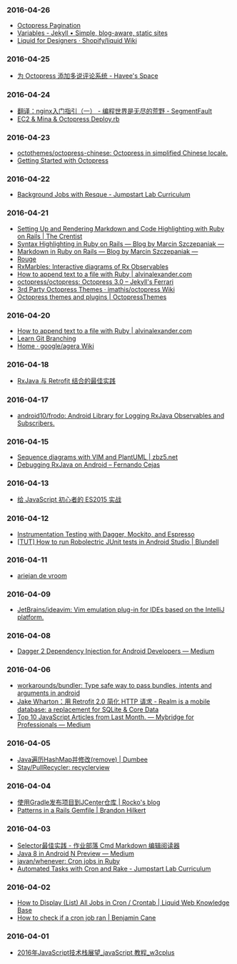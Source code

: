 ### 2016-04-26<br>
+ [Octopress Pagination](https://gist.github.com/vassilis/3418476)<br>
+ [Variables - Jekyll • Simple, blog-aware, static sites](http://jekyllrb.com/docs/variables/)<br>
+ [Liquid for Designers · Shopify/liquid Wiki](https://github.com/Shopify/liquid/wiki/Liquid-for-Designers)<br>

### 2016-04-25<br>
+ [为 Octopress 添加多说评论系统 - Havee's Space](http://havee.me/internet/2013-02/add-duoshuo-commemt-system-into-octopress.html#comments)<br>

### 2016-04-24<br>
+ [翻译：nginx入门指引（一） - 编程世界是无尽的荒野 - SegmentFault](https://segmentfault.com/a/1190000002990165)<br>
+ [EC2 & Mina & Octopress Deploy.rb](https://gist.github.com/japellerano/9670540)<br>

### 2016-04-23<br>
+ [octothemes/octopress-chinese: Octopress in simplified Chinese locale.](https://github.com/octothemes/octopress-chinese)<br>
+ [Getting Started with Octopress](http://webdesign.tutsplus.com/tutorials/getting-started-with-octopress--webdesign-11442)<br>

### 2016-04-22<br>
+ [Background Jobs with Resque - Jumpstart Lab Curriculum](http://tutorials.jumpstartlab.com/topics/performance/background_jobs.html)<br>

### 2016-04-21<br>
+ [Setting Up and Rendering Markdown and Code Highlighting with Ruby on Rails | The Crentist](http://thecrentist.com/setting-up-rendering-markdown-highlighting-ruby-on-rails/)<br>
+ [Syntax Highlighting in Ruby on Rails — Blog by Marcin Szczepaniak —](http://crabonature.pl/posts/17-syntax-highlighting-in-ruby-on-rails)<br>
+ [Markdown in Ruby on Rails — Blog by Marcin Szczepaniak —](http://crabonature.pl/posts/16-markdown-in-ruby-on-rails)<br>
+ [Rouge](http://rouge.jneen.net/)<br>
+ [RxMarbles: Interactive diagrams of Rx Observables](http://rxmarbles.com/)<br>
+ [How to append text to a file with Ruby | alvinalexander.com](http://alvinalexander.com/blog/post/ruby/example-how-append-text-to-file-ruby)<br>
+ [octopress/octopress: Octopress 3.0 – Jekyll's Ferrari](https://github.com/octopress/octopress)<br>
+ [3rd Party Octopress Themes · imathis/octopress Wiki](https://github.com/imathis/octopress/wiki/3rd-Party-Octopress-Themes)<br>
+ [Octopress themes and plugins | OctopressThemes](http://octopressthemes.com/#)<br>

### 2016-04-20<br>
+ [How to append text to a file with Ruby | alvinalexander.com](http://alvinalexander.com/blog/post/ruby/example-how-append-text-to-file-ruby)<br>
+ [Learn Git Branching](http://pcottle.github.io/learnGitBranching/)<br>
+ [Home · google/agera Wiki](https://github.com/google/agera/wiki)<br>

### 2016-04-18<br>
+ [RxJava 与 Retrofit 结合的最佳实践](http://gank.io/post/56e80c2c677659311bed9841)<br>

### 2016-04-17<br>
+ [android10/frodo: Android Library for Logging RxJava Observables and Subscribers.](https://github.com/android10/frodo)<br>

### 2016-04-15<br>
+ [Sequence diagrams with VIM and PlantUML | zbz5.net](http://www.zbz5.net/sequence-diagrams-vim-and-plantuml)<br>
+ [Debugging RxJava on Android – Fernando Cejas](http://fernandocejas.com/2015/11/05/debugging-rxjava-on-android/)<br>

### 2016-04-13<br>
+ [给 JavaScript 初心者的 ES2015 实战](http://gank.io/post/564151c1f1df1210001c9161)<br>

### 2016-04-12<br>
+ [Instrumentation Testing with Dagger, Mockito, and Espresso](http://engineering.circle.com/instrumentation-testing-with-dagger-mockito-and-espresso/)<br>
+ [[TUT] How to run Robolectric JUnit tests in Android Studio | Blundell](http://blog.blundellapps.co.uk/how-to-run-robolectric-junit-tests-in-android-studio/)<br>

### 2016-04-11<br>
+ [ariejan de vroom](https://ariejan.net/2010/06/10/cherry-picking-specific-commits-from-another-branch/)<br>

### 2016-04-09<br>
+ [JetBrains/ideavim: Vim emulation plug-in for IDEs based on the IntelliJ platform.](https://github.com/JetBrains/ideavim)<br>

### 2016-04-08<br>
+ [Dagger 2 Dependency Injection for Android Developers — Medium](https://medium.com/@methodsignature/dagger-2-dependency-injection-for-android-developers-51d60e7397e6#.gke5cmi7z)<br>

### 2016-04-06<br>
+ [workarounds/bundler: Type safe way to pass bundles, intents and arguments in android](https://github.com/workarounds/bundler)<br>
+ [Jake Wharton：用 Retrofit 2.0 简化 HTTP 请求 - Realm is a mobile database: a replacement for SQLite & Core Data](https://realm.io/cn/news/droidcon-jake-wharton-simple-http-retrofit-2/)<br>
+ [Top 10 JavaScript Articles from Last Month. — Mybridge for Professionals — Medium](https://medium.mybridge.co/top-10-javascript-articles-from-last-month-a4ea71a5dc48#.4cfbpdlzc)<br>

### 2016-04-05<br>
+ [Java遍历HashMap并修改(remove) | Dumbee](http://dumbee.net/archives/41)<br>
+ [Stay/PullRecycler: recyclerview](https://github.com/Stay/PullRecycler)<br>

### 2016-04-04<br>
+ [使用Gradle发布项目到JCenter仓库 | Rocko's blog](http://rocko.xyz/2015/02/02/%E4%BD%BF%E7%94%A8Gradle%E5%8F%91%E5%B8%83%E9%A1%B9%E7%9B%AE%E5%88%B0JCenter%E4%BB%93%E5%BA%93/)<br>
+ [Patterns in a Rails Gemfile | Brandon Hilkert](http://brandonhilkert.com/blog/patterns-in-a-rails-gemfile/)<br>

### 2016-04-03<br>
+ [Selector最佳实践 - 作业部落 Cmd Markdown 编辑阅读器](https://www.zybuluo.com/shark0017/note/333443)<br>
+ [Java 8 in Android N Preview — Medium](https://medium.com/@sergii/java-8-in-android-n-preview-76184e2ab7ad#.1q6sdu9e1)<br>
+ [javan/whenever: Cron jobs in Ruby](https://github.com/javan/whenever)<br>
+ [Automated Tasks with Cron and Rake - Jumpstart Lab Curriculum](http://tutorials.jumpstartlab.com/topics/systems/automation.html)<br>

### 2016-04-02<br>
+ [How to Display (List) All Jobs in Cron / Crontab | Liquid Web Knowledge Base](http://www.liquidweb.com/kb/how-to-display-list-all-jobs-in-cron-crontab/)<br>
+ [How to check if a cron job ran | Benjamin Cane](http://bencane.com/2011/11/02/did-my-cronjob-run/)<br>

### 2016-04-01<br>
+ [2016年JavaScript技术栈展望_javaScript 教程_w3cplus](http://www.w3cplus.com/javascript/state-of-the-art-javascript-in-2016.html)<br>

